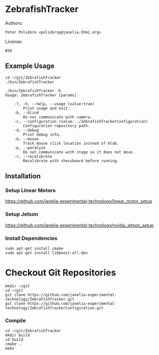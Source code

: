 # ZebrafishTracker

Authors:

    Peter Polidoro <polidorop@janelia.hhmi.org>

License:

    BSD

## Example Usage

```shell
cd ~/git/ZebrafishTracker
./bin/ZebrafishTracker
```

```shell
./bin/ZebrafishTracker -h
Usage: ZebrafishTracker [params]

	-?, -h, --help, --usage (value:true)
		Print usage and exit.
	-b, --blind
		Do not communicate with camera.
	-c, --configuration (value:../ZebrafishTrackerConfiguration)
		Configuration repository path.
	-d, --debug
		Print debug info.
	-m, --mouse
		Track mouse click location instead of blob.
	-p, --paralyze
		Do not communicate with stage so it does not move.
	-r, --recalibrate
		Recalibrate with chessboard before running.

```

## Installation

### Setup Linear Motors

<https://github.com/janelia-experimental-technology/linear_motor_setup>

### Setup Jetson

<https://github.com/janelia-experimental-technology/nvidia_jetson_setup>

### Install Dependencies

```shell
sudo apt-get install cmake
sudo apt-get install libboost-all-dev
```

# Checkout Git Repositories

```shell
mkdir ~/git
cd ~/git
git clone https://github.com/janelia-experimental-technology/ZebrafishTracker.git
git clone https://github.com/janelia-experimental-technology/ZebrafishTrackerConfiguration.git
```

### Compile

```shell
cd ~/git/ZebrafishTracker
mkdir build
cd build
cmake ..
make
```

